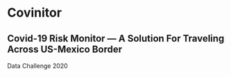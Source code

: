 # Covinitor
## Covid-19 Risk Monitor — A Solution For Traveling Across US-Mexico Border

Data Challenge 2020
